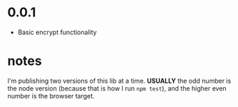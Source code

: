 # 0.0.1
  * Basic encrypt functionality

# notes

I'm publishing two versions of this lib at a time. **USUALLY** the odd number is the
node version (because that is how I run `npm test`), and the higher even number is
the browser target.
